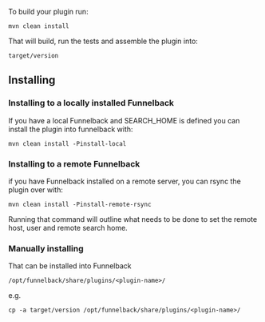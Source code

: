  To build your plugin run:

```
mvn clean install
```

That will build, run the tests and assemble the plugin into:

```
target/version
```

## Installing

### Installing to a locally installed Funnelback
If you have a local Funnelback and SEARCH_HOME is defined you can install
the plugin into funnelback with:

```
mvn clean install -Pinstall-local
```

### Installing to a remote Funnelback
if you have Funnelback installed on a remote server, you can rsync the plugin
over with:

```
mvn clean install -Pinstall-remote-rsync
```

Running that command will outline what needs to be done to set the remote host,
user and remote search home.

### Manually installing

That can be installed into Funnelback
```
/opt/funnelback/share/plugins/<plugin-name>/
```

e.g.

```
cp -a target/version /opt/funnelback/share/plugins/<plugin-name>/
```
